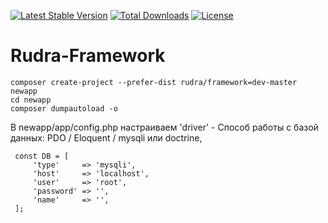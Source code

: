[![Latest Stable Version](https://poser.pugx.org/rudra/framework/v/stable)](https://packagist.org/packages/rudra/framework)
[![Total Downloads](https://poser.pugx.org/rudra/framework/downloads)](https://packagist.org/packages/rudra/framework)
[![License](https://poser.pugx.org/rudra/framework/license)](https://packagist.org/packages/rudra/framework)
# Rudra-Framework

    composer create-project --prefer-dist rudra/framework=dev-master newapp
    cd newapp
    composer dumpautoload -o

В newapp/app/config.php настраиваем
'driver' - Способ работы с базой данных:
 PDO / Eloquent / mysqli или doctrine,
 
     const DB = [
         'type'     => 'mysqli',
         'host'     => 'localhost',
         'user'     => 'root',
         'password' => '',
         'name'     => '',
     ];
